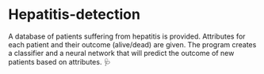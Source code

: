 # Hepatitis-detection

A database of patients suffering from hepatitis is provided. Attributes for each patient and their outcome (alive/dead) are given. The program creates a classifier and a neural network that will predict the outcome of new patients based on attributes. :stethoscope:

